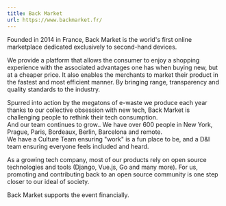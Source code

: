 ```yaml
---
title: Back Market
url: https://www.backmarket.fr/
---
```


Founded in 2014 in France, Back Market is the world's first 
online marketplace dedicated exclusively to second-hand devices. 

We provide a platform that allows the consumer to enjoy 
a shopping experience with the associated advantages one 
has when buying new, but at a cheaper price. 
It also enables the merchants to market their product in the fastest and most efficient manner. By bringing range, transparency and quality standards to the industry.


Spurred into action by the megatons of e-waste we produce each year 
thanks to our collective obsession with new tech, Back Market is 
challenging people to rethink their tech consumption.  
And our team continues to grow.. We have over 600 people in New York, Prague, Paris, Bordeaux, Berlin, Barcelona and remote.   
We have a Culture Team ensuring "work" is a fun place to be, and a D&I team ensuring everyone feels included and heard.

As a growing tech company, most of our products rely on open source technologies 
and tools (Django, Vue.js, Go and many more). 
For us, promoting and contributing back to an open source community is one step closer to our ideal of society.

Back Market supports the event financially.
